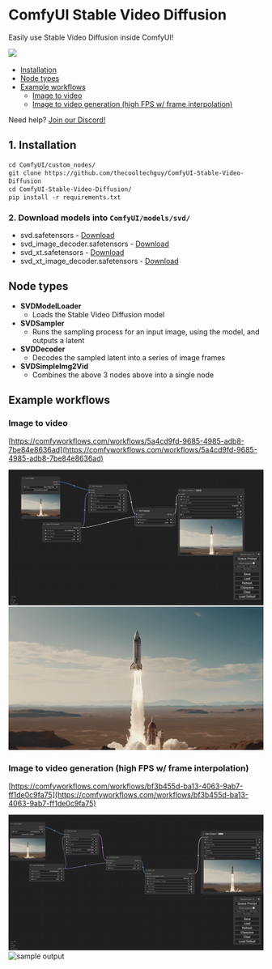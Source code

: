 # ComfyUI Stable Video Diffusion
Easily use Stable Video Diffusion inside ComfyUI!

[![](https://dcbadge.vercel.app/api/server/MfVCahkc2y)](https://discord.gg/MfVCahkc2y)


<!-- table of contents -->
- [Installation](#1-installation)
- [Node types](#node-types)
- [Example workflows](#example-workflows)
    - [Image to video](#image-to-video)
    - [Image to video generation (high FPS w/ frame interpolation)](#image-to-video-generation-high-fps-w-frame-interpolation)

Need help? <a href="https://discord.gg/hwwbNRAq6E">Join our Discord!</a>

## 1. Installation
```
cd ComfyUI/custom_nodes/
git clone https://github.com/thecooltechguy/ComfyUI-Stable-Video-Diffusion
cd ComfyUI-Stable-Video-Diffusion/
pip install -r requirements.txt
```

### 2. Download models into `ComfyUI/models/svd/`
 - svd.safetensors - [Download](https://huggingface.co/stabilityai/stable-video-diffusion-img2vid/resolve/main/svd.safetensors?download=true)
 - svd_image_decoder.safetensors - [Download](https://huggingface.co/stabilityai/stable-video-diffusion-img2vid/resolve/main/svd_image_decoder.safetensors?download=true)
 - svd_xt.safetensors - [Download](https://huggingface.co/stabilityai/stable-video-diffusion-img2vid-xt/resolve/main/svd_xt.safetensors?download=true)
 - svd_xt_image_decoder.safetensors - [Download](https://huggingface.co/stabilityai/stable-video-diffusion-img2vid-xt/resolve/main/svd_xt_image_decoder.safetensors?download=true)

## Node types
- **SVDModelLoader**
    - Loads the Stable Video Diffusion model
- **SVDSampler**
    - Runs the sampling process for an input image, using the model, and outputs a latent
- **SVDDecoder**
    - Decodes the sampled latent into a series of image frames
- **SVDSimpleImg2Vid**
    - Combines the above 3 nodes above into a single node

## Example workflows

### Image to video
[https://comfyworkflows.com/workflows/5a4cd9fd-9685-4985-adb8-7be84e8636ad](https://comfyworkflows.com/workflows/5a4cd9fd-9685-4985-adb8-7be84e8636ad)

![workflow graph](./svd_workflow_graph.png)
![sample output](./svd_workflow.gif)


### Image to video generation (high FPS w/ frame interpolation)
[https://comfyworkflows.com/workflows/bf3b455d-ba13-4063-9ab7-ff1de0c9fa75](https://comfyworkflows.com/workflows/bf3b455d-ba13-4063-9ab7-ff1de0c9fa75)

![workflow graph](./svd_rife_workflow_graph.png)
![sample output](./svd_rife.gif)